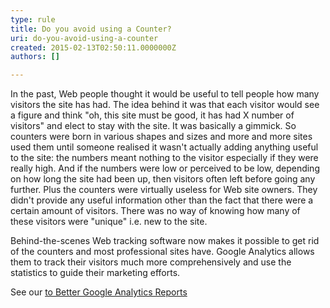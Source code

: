 ```yaml
---
type: rule
title: Do you avoid using a Counter?
uri: do-you-avoid-using-a-counter
created: 2015-02-13T02:50:11.0000000Z
authors: []

---
```




<span class='intro'> <p>
   In the past, Web people thought it would be useful to tell people how many visitors
   the site has had. The idea behind it was that each visitor would see a figure and
   think &quot;oh, this site must be good, it has had X number of visitors&quot; and elect to
   stay with the site. It was basically a gimmick. So counters were born in various
   shapes and sizes and more and more sites used them until someone realised it wasn't
   actually adding anything useful to the site&#58; the numbers meant nothing to the visitor
   especially if they were really high. And if the numbers were low or perceived to
   be low, depending on how long the site had been up, then visitors often left before
   going any further. Plus the counters were virtually useless for Web site owners.
   They didn't provide any useful information other than the fact that there were a
   certain amount of visitors. There was no way of knowing how many of these visitors
   were &quot;unique&quot; i.e. new to the site.
  </p><p>
   Behind-the-scenes Web tracking software now makes it possible to get 
rid of the
   counters and most professional sites have. Google Analytics allows 
them to track their visitors much more comprehensively and use the
   statistics to guide their marketing efforts.</p><p>See our <a href="/WebSites/RulestoBetterGoogleAnalyticsReports/Pages/default.aspx"> to Better Google Analytics Reports</a></p> </span>




